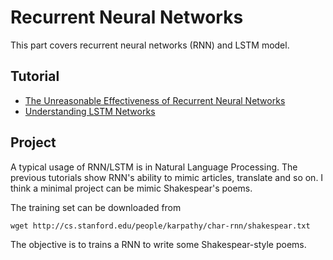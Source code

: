 # Recurrent Neural Networks

This part covers recurrent neural networks (RNN) and LSTM model.


## Tutorial

- [The Unreasonable Effectiveness of Recurrent Neural Networks](http://karpathy.github.io/2015/05/21/rnn-effectiveness/)
- [Understanding LSTM Networks](http://colah.github.io/posts/2015-08-Understanding-LSTMs/)

## Project

A typical usage of RNN/LSTM is in Natural Language Processing. The previous tutorials show RNN's ability to mimic articles, translate and so on. I think a minimal project can be mimic Shakespear's poems.

The training set can be downloaded from

```
wget http://cs.stanford.edu/people/karpathy/char-rnn/shakespear.txt
```

The objective is to trains a RNN to write some Shakespear-style poems.
